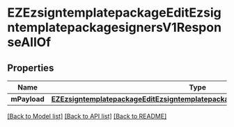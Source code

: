 # EZEzsigntemplatepackageEditEzsigntemplatepackagesignersV1ResponseAllOf

## Properties
Name | Type | Description | Notes
------------ | ------------- | ------------- | -------------
**mPayload** | [**EZEzsigntemplatepackageEditEzsigntemplatepackagesignersV1ResponseMPayload***](EZEzsigntemplatepackageEditEzsigntemplatepackagesignersV1ResponseMPayload.md) |  | 

[[Back to Model list]](../README.md#documentation-for-models) [[Back to API list]](../README.md#documentation-for-api-endpoints) [[Back to README]](../README.md)


